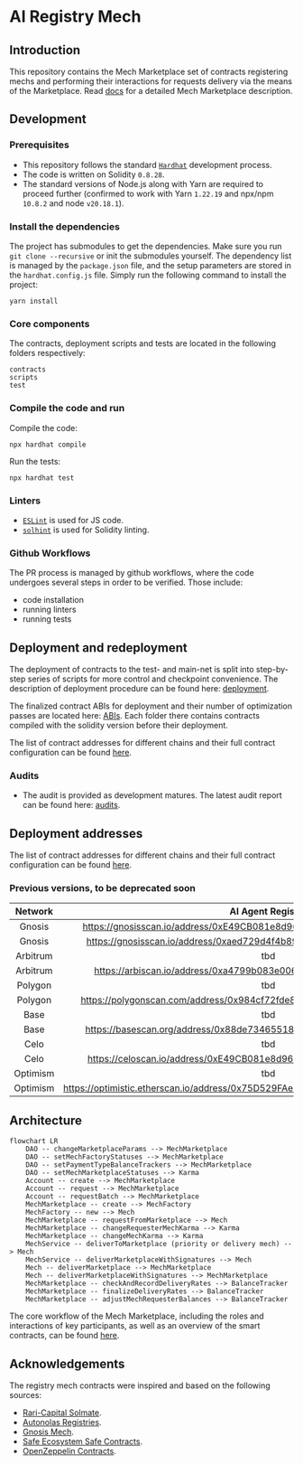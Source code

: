 # AI Registry Mech

## Introduction

This repository contains the Mech Marketplace set of contracts registering mechs and performing their interactions for
requests delivery via the means of the Marketplace. Read [docs](https://github.com/valory-xyz/ai-registry-mech/docs)
for a detailed Mech Marketplace description.


## Development

### Prerequisites
- This repository follows the standard [`Hardhat`](https://hardhat.org/tutorial/) development process.
- The code is written on Solidity `0.8.28`.
- The standard versions of Node.js along with Yarn are required to proceed further (confirmed to work with Yarn `1.22.19` and npx/npm `10.8.2` and node `v20.18.1`).

### Install the dependencies
The project has submodules to get the dependencies. Make sure you run `git clone --recursive` or init the submodules yourself.
The dependency list is managed by the `package.json` file, and the setup parameters are stored in the `hardhat.config.js` file.
Simply run the following command to install the project:
```
yarn install
```

### Core components
The contracts, deployment scripts and tests are located in the following folders respectively:
```
contracts
scripts
test
```

### Compile the code and run
Compile the code:
```
npx hardhat compile
```
Run the tests:
```
npx hardhat test
```

### Linters
- [`ESLint`](https://eslint.org) is used for JS code.
- [`solhint`](https://github.com/protofire/solhint) is used for Solidity linting.


### Github Workflows
The PR process is managed by github workflows, where the code undergoes
several steps in order to be verified. Those include:
- code installation
- running linters
- running tests


## Deployment and redeployment
The deployment of contracts to the test- and main-net is split into step-by-step series of scripts for more control and checkpoint convenience.
The description of deployment procedure can be found here: [deployment](https://github.com/valory-xyz/ai-registry-mech/blob/main/scripts/deployment).

The finalized contract ABIs for deployment and their number of optimization passes are located here: [ABIs](https://github.com/valory-xyz/ai-registry-mech/blob/main/abis).
Each folder there contains contracts compiled with the solidity version before their deployment.

The list of contract addresses for different chains and their full contract configuration can be found [here](https://github.com/valory-xyz/ai-registry-mech/blob/main/docs/configuration.json).


### Audits
- The audit is provided as development matures. The latest audit report can be found here: [audits](https://github.com/valory-xyz/ai-registry-mech/blob/main/audits).


## Deployment addresses

The list of contract addresses for different chains and their full contract configuration can be found [here](https://github.com/valory-xyz/ai-registry-mech/blob/main/docs/configuration.json).

### Previous versions, to be deprecated soon

| Network | AI Agent Registry    | AgentFactory    | AgentFactorySubscription   | MechMarketplace   |
| :---:   | :---: | :---: | :---: | :---: |
| Gnosis | https://gnosisscan.io/address/0xE49CB081e8d96920C38aA7AB90cb0294ab4Bc8EA   | https://gnosisscan.io/address/0x6D8CbEbCAD7397c63347D44448147Db05E7d17B0   | n/a   | https://gnosisscan.io/address/0x4554fE75c1f5576c1d7F765B2A036c199Adae329  |
| Gnosis | https://gnosisscan.io/address/0xaed729d4f4b895d8ca84ba022675bb0c44d2cd52   | n/a   | https://gnosisscan.io/address/0x910Ca843Cad6C050Faf3f84387879b2928D40370   | n/a   |
| Arbitrum | tbd   | https://arbiscan.io/address/0x4a46537dd58e524d4df68275946b022ea6623f71   | n/a   | n/a   |
| Arbitrum | https://arbiscan.io/address/0xa4799b083e0068732456ef45ff9fe5c683658327   | n/a   | https://arbiscan.io/address/0xd8bcc126ff31d2582018715d5291a508530587b0   | n/a   |
| Polygon | tbd   | https://polygonscan.com/address/0xd421f433e36465b3e558b1121f584ac09fc33df8   | n/a   | n/a   |
| Polygon | https://polygonscan.com/address/0x984cf72fde8b5aa910e9e508ac5e007ae5bdcc9c   | n/a   | https://polygonscan.com/address/0x6e7f594f680f7abad18b7a63de50f0fee47dfd06   | n/a   |
| Base | tbd   | https://basescan.org/address/0x75d529fae220bc8db714f0202193726b46881b76   | n/a   | n/a   |
| Base | https://basescan.org/address/0x88de734655184a09b70700ae4f72364d1ad23728   | n/a   | https://basescan.org/address/0x87c511c8ae3faf0063b3f3cf9c6ab96c4aa5c60c   | n/a   |
| Celo | tbd   | https://celoscan.io/address/0x87c511c8aE3fAF0063b3F3CF9C6ab96c4AA5C60c   | n/a   | n/a   |
| Celo | https://celoscan.io/address/0xE49CB081e8d96920C38aA7AB90cb0294ab4Bc8EA   | n/a   | https://celoscan.io/address/0x88DE734655184a09B70700aE4F72364d1ad23728   | n/a   |
| Optimism | tbd   | https://optimistic.etherscan.io/address/0x47135D1Cf850d7Df7f7f563F300cc7022F7978a4  | n/a   | n/a   |
| Optimism | https://optimistic.etherscan.io/address/0x75D529FAe220bC8db714F0202193726b46881B76   | n/a   | https://optimistic.etherscan.io/address/0x1BD1505B711Fb58C54ca3712e6BEf47A133892d9  | n/a   |


## Architecture

```mermaid
flowchart LR
    DAO -- changeMarketplaceParams --> MechMarketplace
    DAO -- setMechFactoryStatuses --> MechMarketplace
    DAO -- setPaymentTypeBalanceTrackers --> MechMarketplace
    DAO -- setMechMarketplaceStatuses --> Karma
    Account -- create --> MechMarketplace
    Account -- request --> MechMarketplace
    Account -- requestBatch --> MechMarketplace
    MechMarketplace -- create --> MechFactory
    MechFactory -- new --> Mech
    MechMarketplace -- requestFromMarketplace --> Mech
    MechMarketplace -- changeRequesterMechKarma --> Karma
    MechMarketplace -- changeMechKarma --> Karma
    MechService -- deliverToMarketplace (priority or delivery mech) --> Mech
    MechService -- deliverMarketplaceWithSignatures --> Mech
    Mech -- deliverMarketplace --> MechMarketplace
    Mech -- deliverMarketplaceWithSignatures --> MechMarketplace
    MechMarketplace -- checkAndRecordDeliveryRates --> BalanceTracker
    MechMarketplace -- finalizeDeliveryRates --> BalanceTracker
    MechMarketplace -- adjustMechRequesterBalances --> BalanceTracker
```
The core workflow of the Mech Marketplace, including the roles and interactions of key participants, as well as an overview of the smart contracts, can be found [here](https://github.com/valory-xyz/ai-registry-mech/tree/main/docs/MechMarketplaceDescriptionAndContractsOverviewRepo.pdf).

## Acknowledgements
The registry mech contracts were inspired and based on the following sources:
- [Rari-Capital Solmate](https://github.com/Rari-Capital/solmate).
- [Autonolas Registries](https://github.com/valory-xyz/autonolas-registries).
- [Gnosis Mech](https://github.com/gnosis/mech).
- [Safe Ecosystem Safe Contracts](https://github.com/safe-global/safe-contracts).
- [OpenZeppelin Contracts](https://github.com/OpenZeppelin/openzeppelin-contracts).
